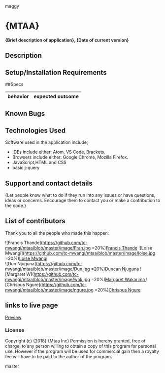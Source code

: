  maggy
# {MTAA}
#### {Brief description of application}, {Date of current version}
## Description


## Setup/Installation Requirements


##Specs

|**behavior**                                    | **expected outcome**                      |
|:-----------------------------------------------|:------------------------------------------|

## Known Bugs


## Technologies Used
Software used in the application include;
* IDEs include either: Atom, VS Code, Brackets.
* Browsers include either: Google Chrome, Mozilla Firefox.
* JavaScript,HTML and CSS
* basic j-query

## Support and contact details
{Let people know what to do if they run into any issues or have questions, ideas or concerns.  Encourage them to contact you or make a contribution to the code.}

## List of contributors
Thank you to all the people who made this happen:

![Francis Thande](https://github.com/tc-mwangi/mtaa/blob/master/image/Fran.jpg =20%)[Francis Thande](https://github.com/Fkaragu)
![Loise Mwangi](https://github.com/tc-mwangi/mtaa/blob/master/image/loise.jpg =20%)[Loise Mwangi](https://github.com/tc-mwangi/)    
![Dun Njuguna](https://github.com/tc-mwangi/mtaa/blob/master/image/Dun.jpg =20%)[Duncan Njuguna](https://github.com/Dun-Njuguna/)
![Margaret W](https://github.com/tc-mwangi/mtaa/blob/master/image/wak.jpg =20%)[Margaret Wakarima ](https://github.com/MargaretW/)
![Chrispus Ngure](https://github.com/tc-mwangi/mtaa/blob/master/image/ngure.jpg =20%)[Chrispus Ngure](https://github.com/Slim95Chrisp)

## links to live page

[Preview](https://tc-mwangi.github.io/mtaa/)

### License

Copyright (c) {2018} {Mtaa Inc} Permission is hereby granted, free of charge, to any person willing to obtain a copy of this program for personal use. However if the program will be used for commercial gain then a royalty fee will have to be paid to the author of the program.


master
